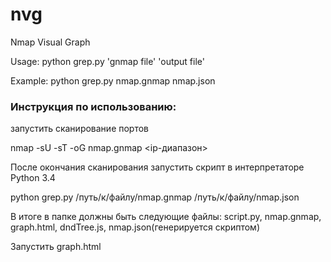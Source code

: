 # nvg
Nmap Visual Graph

Usage: python grep.py 'gnmap file' 'output file'

Example: python grep.py nmap.gnmap nmap.json

### Инструкция по использованию:
запустить сканирование портов

nmap -sU -sT -oG nmap.gnmap <ip-диапазон>

После окончания сканирования запустить скрипт в интерпретаторе Python 3.4

python grep.py /путь/к/файлу/nmap.gnmap /путь/к/файлу/nmap.json

В итоге в папке должны быть следующие файлы: script.py, nmap.gnmap, graph.html, dndTree.js, nmap.json(генерируется скриптом)

Запустить graph.html
